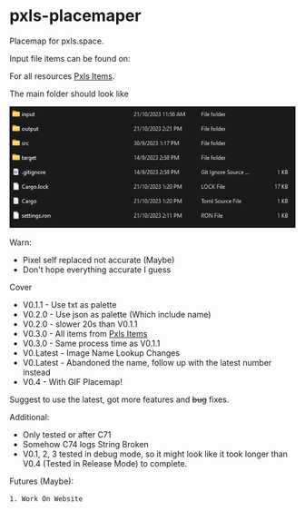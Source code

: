 # pxls-placemaper
Placemap for pxls.space.

Input file items can be found on:

For all resources [Pxls Items](https://pxls.space/extra).

The main folder should look like

![this](https://github.com/Chssam/pixel_maper/blob/main/sources/pxls-placemaper%20outlook.png)

Warn:
- Pixel self replaced not accurate (Maybe)
- Don't hope everything accurate I guess

Cover
- V0.1.1 - Use txt as palette
- V0.2.0 - Use json as palette (Which include name)
- V0.2.0 - slower 20s than V0.1.1
- V0.3.0 - All items from [Pxls Items](https://pxls.space/extra)
- V0.3.0 - Same process time as V0.1.1
- V0.Latest - Image Name Lookup Changes
- V0.Latest - Abandoned the name, follow up with the latest number instead
- V0.4 - With GIF Placemap!

Suggest to use the latest, got more features and ~~bug~~ fixes.

Additional:
- Only tested or after C71
- Somehow C74 logs String Broken
- V0.1, 2, 3 tested in debug mode, so it might look like it took longer than V0.4 (Tested in Release Mode) to complete.

Futures (Maybe):
```
1. Work On Website
```
